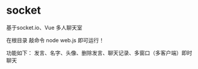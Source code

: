 # socket

基于socket.io、Vue 多人聊天室

在根目录 敲命令 node web.js 即可运行！

功能如下：
发言、名字、头像、删除发言、聊天记录、多窗口（多客户端）即时聊天
